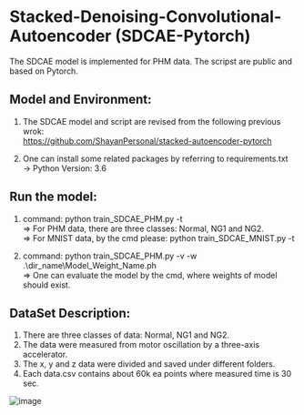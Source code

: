 # Stacked-Denoising-Convolutional-Autoencoder (SDCAE-Pytorch)
The SDCAE model is implemented for PHM data. The scripst are public and based on Pytorch.

## Model and Environment:  
1. The SDCAE model and script are revised from the following previous wrok:  
https://github.com/ShayanPersonal/stacked-autoencoder-pytorch  

2. One can install some related packages by referring to requirements.txt  
-> Python Version: 3.6  

## Run the model:  

1. command: python train_SDCAE_PHM.py -t  
    => For PHM data, there are three classes: Normal, NG1 and NG2.  
    => For MNIST data, by the cmd please: python train_SDCAE_MNIST.py -t  


2. command: python train_SDCAE_PHM.py -v -w .\dir_name\Model_Weight_Name.ph  
    => One can evaluate the model by the cmd, where weights of model should exist.  


## DataSet Description:   
1. There are three classes of data: Normal, NG1 and NG2.  
2. The data were measured from motor oscillation by a three-axis accelerator.  
3. The x, y and z data were divided and saved under different folders.  
4. Each data.csv contains about 60k ea points where measured time is 30 sec.  
  

![image](https://github.com/ChengWeiGu/stacked-denoising-autoencoder/blob/main/result.jpg)  
